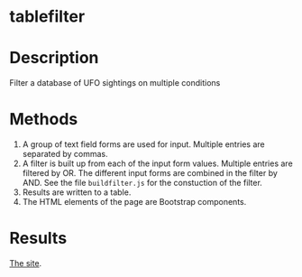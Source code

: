 # tablefilter

# Description
Filter a database of UFO sightings on multiple conditions

# Methods
1. A group of text field forms are used for input.  Multiple entries are separated by commas.
2. A filter is built up from each of the input form values.  Multiple entries are filtered by OR.
The different input forms are combined in the filter by AND.  See the file `buildfilter.js` for 
the constuction of the filter.
3.  Results are written to a table.
4.  The HTML elements of the page are Bootstrap components.

# Results
[The site](https://douglasdrake.github.io/tablefilter/).
